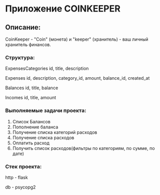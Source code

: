 # Приложение COINKEEPER

## Описание:

CoinKeeper - "Coin" (монета) и "keeper" (хранитель) - ваш личный хранитель финансов.

### Структура:

ExpensesCategories
    id, title, description

Expenses
    id, description, category_id, amount, balance_id, created_at

Balances
    id, title, balance

Incomes
    id, title, amount

### Выполняемые задачи проекта:

1. Список Балансов
2. Пополнение баланса
3. Получение списка категорий расходов
4. Получение списка расходов
5. Оплатить расход
6. Получить список расходов(фильтры по категориям, по сумме, по дате)

### Стек проекта:

http    -   flask

db      -   psycopg2

